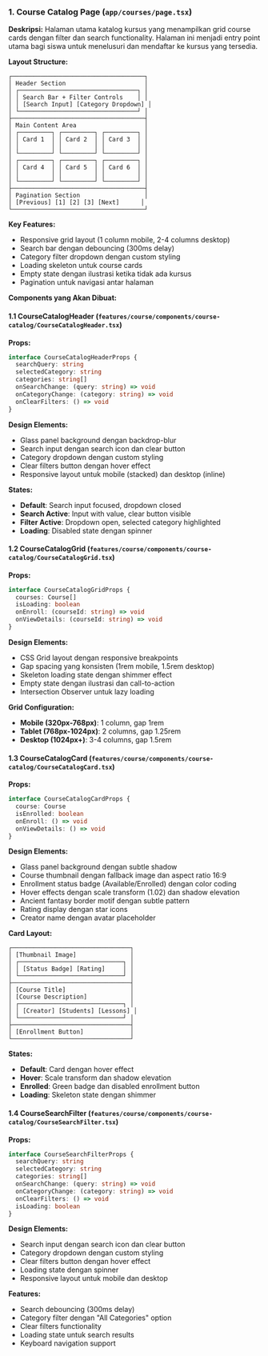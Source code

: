 
### 1. **Course Catalog Page** (`app/courses/page.tsx`)

**Deskripsi:**
Halaman utama katalog kursus yang menampilkan grid course cards dengan filter dan search functionality. Halaman ini menjadi entry point utama bagi siswa untuk menelusuri dan mendaftar ke kursus yang tersedia.

**Layout Structure:**

```
┌─────────────────────────────────────┐
│ Header Section                      │
│ ┌─────────────────────────────────┐ │
│ │ Search Bar + Filter Controls    │ │
│ │ [Search Input] [Category Dropdown] │
│ └─────────────────────────────────┘ │
├─────────────────────────────────────┤
│ Main Content Area                   │
│ ┌─────────┐ ┌─────────┐ ┌─────────┐ │
│ │ Card 1  │ │ Card 2  │ │ Card 3  │ │
│ │         │ │         │ │         │ │
│ └─────────┘ └─────────┘ └─────────┘ │
│ ┌─────────┐ ┌─────────┐ ┌─────────┐ │
│ │ Card 4  │ │ Card 5  │ │ Card 6  │ │
│ │         │ │         │ │         │ │
│ └─────────┘ └─────────┘ └─────────┘ │
├─────────────────────────────────────┤
│ Pagination Section                  │
│ [Previous] [1] [2] [3] [Next]      │
└─────────────────────────────────────┘
```

**Key Features:**

- Responsive grid layout (1 column mobile, 2-4 columns desktop)
- Search bar dengan debouncing (300ms delay)
- Category filter dropdown dengan custom styling
- Loading skeleton untuk course cards
- Empty state dengan ilustrasi ketika tidak ada kursus
- Pagination untuk navigasi antar halaman

**Components yang Akan Dibuat:**

#### 1.1 **CourseCatalogHeader** (`features/course/components/course-catalog/CourseCatalogHeader.tsx`)

**Props:**

```typescript
interface CourseCatalogHeaderProps {
  searchQuery: string
  selectedCategory: string
  categories: string[]
  onSearchChange: (query: string) => void
  onCategoryChange: (category: string) => void
  onClearFilters: () => void
}
```

**Design Elements:**

- Glass panel background dengan backdrop-blur
- Search input dengan search icon dan clear button
- Category dropdown dengan custom styling
- Clear filters button dengan hover effect
- Responsive layout untuk mobile (stacked) dan desktop (inline)

**States:**

- **Default**: Search input focused, dropdown closed
- **Search Active**: Input with value, clear button visible
- **Filter Active**: Dropdown open, selected category highlighted
- **Loading**: Disabled state dengan spinner

#### 1.2 **CourseCatalogGrid** (`features/course/components/course-catalog/CourseCatalogGrid.tsx`)

**Props:**

```typescript
interface CourseCatalogGridProps {
  courses: Course[]
  isLoading: boolean
  onEnroll: (courseId: string) => void
  onViewDetails: (courseId: string) => void
}
```

**Design Elements:**

- CSS Grid layout dengan responsive breakpoints
- Gap spacing yang konsisten (1rem mobile, 1.5rem desktop)
- Skeleton loading state dengan shimmer effect
- Empty state dengan ilustrasi dan call-to-action
- Intersection Observer untuk lazy loading

**Grid Configuration:**

- **Mobile (320px-768px)**: 1 column, gap 1rem
- **Tablet (768px-1024px)**: 2 columns, gap 1.25rem
- **Desktop (1024px+)**: 3-4 columns, gap 1.5rem

#### 1.3 **CourseCatalogCard** (`features/course/components/course-catalog/CourseCatalogCard.tsx`)

**Props:**

```typescript
interface CourseCatalogCardProps {
  course: Course
  isEnrolled: boolean
  onEnroll: () => void
  onViewDetails: () => void
}
```

**Design Elements:**

- Glass panel background dengan subtle shadow
- Course thumbnail dengan fallback image dan aspect ratio 16:9
- Enrollment status badge (Available/Enrolled) dengan color coding
- Hover effects dengan scale transform (1.02) dan shadow elevation
- Ancient fantasy border motif dengan subtle pattern
- Rating display dengan star icons
- Creator name dengan avatar placeholder

**Card Layout:**

```
┌─────────────────────────────────┐
│ [Thumbnail Image]               │
│ ┌─────────────────────────────┐ │
│ │ [Status Badge] [Rating]     │ │
│ └─────────────────────────────┘ │
├─────────────────────────────────┤
│ [Course Title]                  │
│ [Course Description]            │
│ ┌─────────────────────────────┐ │
│ │ [Creator] [Students] [Lessons] │
│ └─────────────────────────────┘ │
├─────────────────────────────────┤
│ [Enrollment Button]             │
└─────────────────────────────────┘
```

**States:**

- **Default**: Card dengan hover effect
- **Hover**: Scale transform dan shadow elevation
- **Enrolled**: Green badge dan disabled enrollment button
- **Loading**: Skeleton state dengan shimmer

#### 1.4 **CourseSearchFilter** (`features/course/components/course-catalog/CourseSearchFilter.tsx`)

**Props:**

```typescript
interface CourseSearchFilterProps {
  searchQuery: string
  selectedCategory: string
  categories: string[]
  onSearchChange: (query: string) => void
  onCategoryChange: (category: string) => void
  onClearFilters: () => void
  isLoading: boolean
}
```

**Design Elements:**

- Search input dengan search icon dan clear button
- Category dropdown dengan custom styling
- Clear filters button dengan hover effect
- Loading state dengan spinner
- Responsive layout untuk mobile dan desktop

**Features:**

- Search debouncing (300ms delay)
- Category filter dengan "All Categories" option
- Clear filters functionality
- Loading state untuk search results
- Keyboard navigation support
